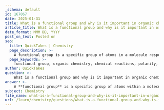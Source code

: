 ```yaml
---
_schema: default
id: 167067
date: 2025-01-31
title: What is a functional group and why is it important in organic chemistry?
article_title: What is a functional group and why is it important in organic chemistry?
date_format: MMM DD, YYYY
post_on_text: Posted on
seo:
  title: QuickTakes | Chemistry
  page_description: >-
    A functional group is a specific group of atoms in a molecule responsible for its characteristic chemical reactions, determining properties like polarity and reactivity. They are crucial for classifying organic compounds and understanding biological processes.
  page_keywords: >-
    functional group, organic chemistry, chemical reactions, polarity, acidity, basicity, biochemical interactions, classification, molecular interactions, synthesis, enzymes, pharmaceuticals
author: QuickTakes
question: >-
    What is a functional group and why is it important in organic chemistry?
answer: >-
    A **functional group** is a specific group of atoms within a molecule that is responsible for the characteristic chemical reactions of that molecule. Functional groups are crucial in organic chemistry because they determine the properties and reactivity of organic compounds. They influence various aspects of a molecule, including its polarity, acidity, basicity, and overall behavior in chemical reactions.\n\n### Importance of Functional Groups in Organic Chemistry:\n\n1. **Chemical Properties**: Functional groups dictate how a molecule will react in chemical reactions. For example, the presence of a hydroxyl group (-OH) makes a molecule polar and capable of forming hydrogen bonds, which can significantly affect its solubility and reactivity.\n\n2. **Biological Relevance**: Many functional groups play vital roles in biological processes. For instance, carboxyl groups (-COOH) are acidic and can donate protons, influencing enzyme activity and metabolic pathways. Understanding these groups is essential for studying biochemical interactions, such as those involving proteins and nucleic acids.\n\n3. **Classification of Organic Compounds**: Functional groups help classify organic compounds into different categories, such as alcohols, acids, amines, and esters. This classification is fundamental for predicting the behavior of these compounds in various chemical contexts.\n\n4. **Molecular Interactions**: The presence of specific functional groups can affect how molecules interact with each other. For example, the phosphate group (PO4) is acidic and can participate in energy transfer processes in biological systems, such as in ATP.\n\n5. **Synthesis and Design**: In organic synthesis, chemists often modify functional groups to create new compounds with desired properties. Understanding functional groups allows chemists to design molecules for specific applications, such as pharmaceuticals or materials science.\n\nIn summary, functional groups are essential in organic chemistry as they determine the chemical properties and reactivity of organic molecules, influencing their roles in biological systems and their applications in various fields. Recognizing and understanding these groups is fundamental for anyone studying organic chemistry or related disciplines.
subject: Chemistry
file_name: what-is-a-functional-group-and-why-is-it-important-in-organic-chemistry.md
url: /learn/chemistry/questions/what-is-a-functional-group-and-why-is-it-important-in-organic-chemistry
---
```


&nbsp;